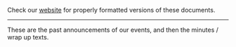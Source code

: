 Check our [website](http://rustaceans.uk/) for
properly formatted versions of these documents.

---

These are the past announcements of our events, and then the minutes /
wrap up texts.

